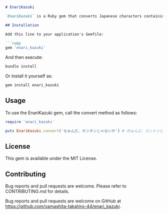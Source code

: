 ```markdown
# EnariKazuki

`EnariKazuki` is a Ruby gem that converts Japanese characters containing the vowel 'a' into characters with the vowel 'o', including both uppercase and lowercase characters.

## Installation

Add this line to your application's Gemfile:

```ruby
gem 'enari_kazuki'
```

And then execute:

```bash
bundle install
```

Or install it yourself as:

```bash
gem install enari_kazuki
```

## Usage

To use the EnariKazuki gem, call the convert method as follows:

```ruby
require 'enari_kazuki'

puts EnariKazuki.convert('なぁんだ、カンタンじゃないか') # のぉんど、コントンじょのいこ
```

## License
This gem is available under the MIT License.

## Contributing
Bug reports and pull requests are welcome. Please refer to CONTRIBUTING.md for details.

Bug reports and pull requests are welcome on GitHub at https://github.com/yamashita-takahiro-44/enari_kazuki.
```

